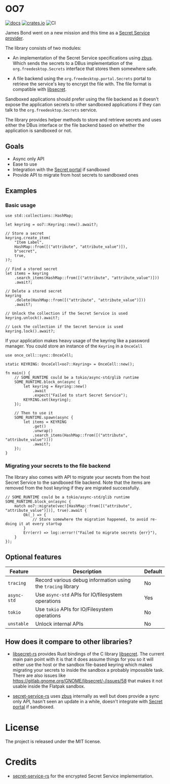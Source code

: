 # OO7

[![docs](https://docs.rs/oo7/badge.svg)](https://docs.rs/oo7/) [![crates.io](https://img.shields.io/crates/v/oo7)](https://crates.io/crates/oo7) ![CI](https://github.com/bilelmoussaoui/oo7/workflows/CI/badge.svg)

James Bond went on a new mission and this time as a [Secret Service provider](https://specifications.freedesktop.org/secret-service/latest/).

The library consists of two modules:

- An implementation of the Secret Service specifications using [zbus](https://lib.rs/zbus). Which sends the secrets to a DBus implementation of the `org.freedesktop.Secrets` interface that stores them somewhere safe.

- A file backend using the `org.freedesktop.portal.Secrets` portal to retrieve the service's key to encrypt the file with.
The file format is compatible with [libsecret](https://gitlab.gnome.org/GNOME/libsecret/).

Sandboxed applications should prefer using the file backend as it doesn't expose the application secrets to other sandboxed applications if they can talk to the `org.freedesktop.Secrets` service.

The library provides helper methods to store and retrieve secrets and uses either the DBus interface or the file backend based on whether the application is sandboxed or not.

## Goals

- Async only API
- Ease to use
- Integration with the [Secret portal](https://flatpak.github.io/xdg-desktop-portal/#gdbus-org.freedesktop.portal.Secret) if sandboxed
- Provide API to migrate from host secrets to sandboxed ones


## Examples

### Basic usage

```rust,ignore
use std::collections::HashMap;

let keyring = oo7::Keyring::new().await?;

// Store a secret
keyring.create_item(
    "Item Label",
    HashMap::from([("attribute", "attribute_value")]),
    b"secret",
    true,
)?;

// Find a stored secret
let items = keyring
    .search_items(HashMap::from([("attribute", "attribute_value")]))
    .await?;

// Delete a stored secret
keyring
    .delete(HashMap::from([("attribute", "attribute_value")]))
    .await?;

// Unlock the collection if the Secret Service is used
keyring.unlock().await?;

// Lock the collection if the Secret Service is used
keyring.lock().await?;
```

If your application makes heavy usage of the keyring like a password manager. You could store an instance of the `Keyring` in a `OnceCell`

```rust,ignore
use once_cell::sync::OnceCell;

static KEYRING: OnceCell<oo7::Keyring> = OnceCell::new();

fn main() {
    // SOME_RUNTIME could be a tokio/async-std/glib runtime
    SOME_RUNTIME.block_on(async {
        let keyring = Keyring::new()
            .await
            .expect("Failed to start Secret Service");
        KEYRING.set(keyring);
    });

    // Then to use it
    SOME_RUNTIME.spawn(async {
        let items = KEYRING
            .get()
            .unwrap()
            .search_items(HashMap::from([("attribute", "attribute_value")]))
            .await?;
    });
}
```

### Migrating your secrets to the file backend

The library also comes with API to migrate your secrets from the host Secret Service to the sandboxed file backend. Note that the items are removed from the host keyring if they are migrated successfully.

```rust,ignore
// SOME_RUNTIME could be a tokio/async-std/glib runtime
SOME_RUNTIME.block_on(async {
    match oo7::migrate(vec![HashMap::from([("attribute", "attribute_value")])], true).await {
        Ok(_) => {
            // Store somewhere the migration happened, to avoid re-doing it at every startup
        }
        Err(err) => log::error!("Failed to migrate secrets {err}"),
    }
});
```

## Optional features

| Feature | Description | Default |
| ---     | ----------- | ------ |
| `tracing` | Record various debug information using the `tracing` library | No |
| `async-std` | Use `async-std` APIs for IO/filesystem operations | Yes |
| `tokio` | Use `tokio` APIs for IO/Filesystem operations | No |
| `unstable` | Unlock internal APIs | No |

## How does it compare to other libraries?

- [libsecret-rs](https://gitlab.gnome.org/World/Rust/libsecret-rs) provides Rust bindings of the C library [libsecret](https://gitlab.gnome.org/GNOME/libsecret/). The current main pain point with it is that
it does assume things for you so it will either use the host or the sandbox file-based keyring which makes migrating your secrets
to inside the sandbox a probably impossible task. There are also issues like <https://gitlab.gnome.org/GNOME/libsecret/-/issues/58>
that makes it not usable inside the Flatpak sandbox.

- [secret-service-rs](https://github.com/hwchen/secret-service-rs/) uses [zbus](https://lib.rs/zbus) internally as well but does provide a sync only API, hasn't seen an update in a while, doesn't integrate with [Secret portal](https://flatpak.github.io/xdg-desktop-portal/#gdbus-org.freedesktop.portal.Secret) if sandboxed.

# License

The project is released under the MIT license.

# Credits

- [secret-service-rs](https://github.com/hwchen/secret-service-rs/) for the encrypted Secret Service implementation.
